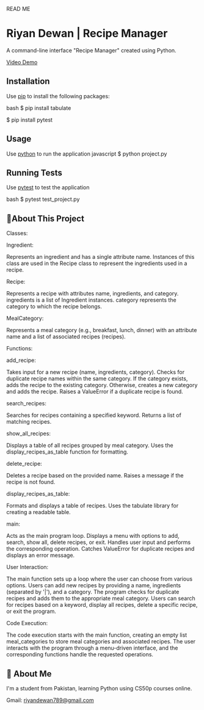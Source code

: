 READ ME


# Riyan Dewan | Recipe Manager

A command-line interface "Recipe Manager" created using Python.

[Video Demo](https://youtu.be/tyCLvuIGYWA)






## Installation

Use [pip](https://pip.pypa.io/en/stable/) to install the following packages:

bash
  $ pip install tabulate

  $ pip install pytest

    
## Usage

Use [python](https://www.python.org/) to run the application
javascript
$ python project.py



## Running Tests

Use [pytest](https://docs.pytest.org/en/7.2.x/) to test the application

bash
  $ pytest test_project.py


## 📝About This Project
Classes:

Ingredient:

Represents an ingredient and has a single attribute name.
Instances of this class are used in the Recipe class to represent the ingredients used in a recipe.

Recipe:

Represents a recipe with attributes name, ingredients, and category.
ingredients is a list of Ingredient instances.
category represents the category to which the recipe belongs.

MealCategory:

Represents a meal category (e.g., breakfast, lunch, dinner) with an attribute name and a list of associated recipes (recipes).

Functions:

add_recipe:

Takes input for a new recipe (name, ingredients, category).
Checks for duplicate recipe names within the same category.
If the category exists, adds the recipe to the existing category. Otherwise, creates a new category and adds the recipe.
Raises a ValueError if a duplicate recipe is found.

search_recipes:

Searches for recipes containing a specified keyword.
Returns a list of matching recipes.

show_all_recipes:

Displays a table of all recipes grouped by meal category.
Uses the display_recipes_as_table function for formatting.

delete_recipe:

Deletes a recipe based on the provided name.
Raises a message if the recipe is not found.

display_recipes_as_table:

Formats and displays a table of recipes.
Uses the tabulate library for creating a readable table.

main:

Acts as the main program loop.
Displays a menu with options to add, search, show all, delete recipes, or exit.
Handles user input and performs the corresponding operation.
Catches ValueError for duplicate recipes and displays an error message.

User Interaction:

The main function sets up a loop where the user can choose from various options. Users can add new recipes by providing a name, ingredients (separated by '|'), and a category. The program checks for duplicate recipes and adds them to the appropriate meal category. Users can search for recipes based on a keyword, display all recipes, delete a specific recipe, or exit the program.

Code Execution:

The code execution starts with the main function, creating an empty list meal_categories to store meal categories and associated recipes. The user interacts with the program through a menu-driven interface, and the corresponding functions handle the requested operations.

## 🚀 About Me
I'm a student from Pakistan, learning Python using CS50p courses online.

Gmail: riyandewan789@gmail.com
